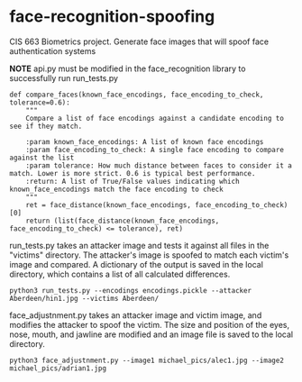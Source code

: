 # face-recognition-spoofing
CIS 663 Biometrics project.  Generate face images that will spoof face authentication systems


**NOTE**  api.py must be modified in the face_recognition library to successfully run run_tests.py

```
def compare_faces(known_face_encodings, face_encoding_to_check, tolerance=0.6):
    """
    Compare a list of face encodings against a candidate encoding to see if they match.

    :param known_face_encodings: A list of known face encodings
    :param face_encoding_to_check: A single face encoding to compare against the list
    :param tolerance: How much distance between faces to consider it a match. Lower is more strict. 0.6 is typical best performance.
    :return: A list of True/False values indicating which known_face_encodings match the face encoding to check
    """
    ret = face_distance(known_face_encodings, face_encoding_to_check)[0]
    return (list(face_distance(known_face_encodings, face_encoding_to_check) <= tolerance), ret)
```

run_tests.py takes an attacker image and tests it against all files in the "victims" directory.  The attacker's image is spoofed to match each victim's image and compared.  A dictionary of the output is saved in the local directory, which contains a list of all calculated differences.

```python3 run_tests.py --encodings encodings.pickle --attacker Aberdeen/hin1.jpg --victims Aberdeen/```

face_adjustnment.py takes an attacker image and victim image, and modifies the attacker to spoof the victim.  The size and position of the eyes, nose, mouth, and jawline are modified and an image file is saved to the local directory.

```python3 face_adjustnment.py --image1 michael_pics/alec1.jpg --image2 michael_pics/adrian1.jpg```
